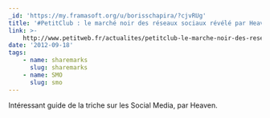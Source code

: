 ```yaml
---
_id: 'https://my.framasoft.org/u/borisschapira/?cjvRUg'
title: '#PetitClub : le marché noir des réseaux sociaux révélé par Heaven'
link: >-
    http://www.petitweb.fr/actualites/petitclub-le-marche-noir-des-reseaux-sociaux-revele-par-heaven/
date: '2012-09-18'
tags:
    - name: sharemarks
      slug: sharemarks
    - name: SMO
      slug: smo
---
```


<div class="markdown"><p>Intéressant guide de la triche sur les Social Media, par Heaven.
</p></div>
